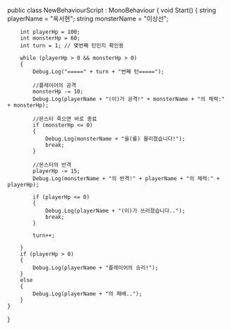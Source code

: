 public class NewBehaviourScript : MonoBehaviour
{
    void Start()
    {
        string playerName = "옥서현";
        string monsterName = "이상선";



        int playerHp = 100;
        int monsterHp = 60;
        int turn = 1; // 몇번째 턴인지 확인용

        while (playerHp > 0 && monsterHp > 0)
        {
            Debug.Log("=====" + turn + "번째 턴=====");

            //플레이어의 공격
            monsterHp -= 10;
            Debug.Log(playerName + "(이)가 공격!" + monsterName + "의 체력:" + monsterHp);

            //몬스터 죽으면 바로 종료
            if (monsterHp <= 0)
            {
                Debug.Log(monsterName + "을(를) 물리쳤습니다!");
                break;
            }

            //몬스터의 반격
            playerHp -= 15;
            Debug.Log(monsterName + "의 반격!" + playerName + "의 체력:" + playerHp);

            if (playerHp <= 0)
            {
                Debug.Log(playerName + "(이)가 쓰러졌습니다..");
                break;
            }

            turn++;

        }
        if (playerHp > 0)
        {
            Debug.Log(playerName + "플레이어의 승리!");
        }
        else
        {
            Debug.Log(playerName + "의 패배..");
        }
    }
}
